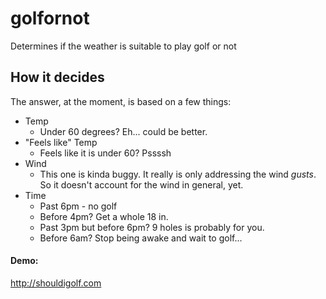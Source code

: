 golfornot
=========
Determines if the weather is suitable to play golf or not 
## How it decides
The answer, at the moment, is based on a few things:
* Temp
  * Under 60 degrees? Eh... could be better.
* "Feels like" Temp
  * Feels like it is under 60? Pssssh
* Wind
  * This one is kinda buggy. It really is only addressing the wind *gusts*. So it doesn't account for the wind in general, yet.
* Time
  * Past 6pm - no golf
  * Before 4pm? Get a whole 18 in.
  * Past 3pm but before 6pm? 9 holes is probably for you.
  * Before 6am? Stop being awake and wait to golf...

#### Demo: 
http://shouldigolf.com
